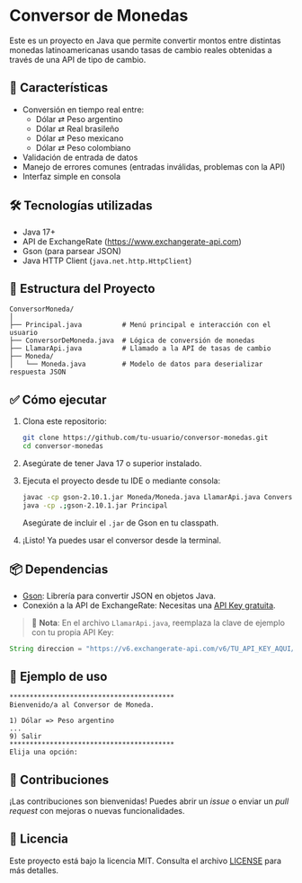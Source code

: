 # Conversor de Monedas

Este es un proyecto en Java que permite convertir montos entre distintas monedas latinoamericanas usando tasas de cambio reales obtenidas a través de una API de tipo de cambio.

## 🚀 Características

- Conversión en tiempo real entre:
  - Dólar ⇄ Peso argentino
  - Dólar ⇄ Real brasileño
  - Dólar ⇄ Peso mexicano
  - Dólar ⇄ Peso colombiano
- Validación de entrada de datos
- Manejo de errores comunes (entradas inválidas, problemas con la API)
- Interfaz simple en consola

## 🛠️ Tecnologías utilizadas

- Java 17+
- API de ExchangeRate (https://www.exchangerate-api.com)
- Gson (para parsear JSON)
- Java HTTP Client (`java.net.http.HttpClient`)

## 📁 Estructura del Proyecto

```
ConversorMoneda/
│
├── Principal.java          # Menú principal e interacción con el usuario
├── ConversorDeMoneda.java  # Lógica de conversión de monedas
├── LlamarApi.java          # Llamado a la API de tasas de cambio
├── Moneda/
│   └── Moneda.java         # Modelo de datos para deserializar respuesta JSON
```

## ✅ Cómo ejecutar

1. Clona este repositorio:
   ```bash
   git clone https://github.com/tu-usuario/conversor-monedas.git
   cd conversor-monedas
   ```

2. Asegúrate de tener Java 17 o superior instalado.

3. Ejecuta el proyecto desde tu IDE o mediante consola:
   ```bash
   javac -cp gson-2.10.1.jar Moneda/Moneda.java LlamarApi.java ConversorDeMoneda.java Principal.java
   java -cp .;gson-2.10.1.jar Principal
   ```

   Asegúrate de incluir el `.jar` de Gson en tu classpath.

4. ¡Listo! Ya puedes usar el conversor desde la terminal.

## 📦 Dependencias

- [Gson](https://github.com/google/gson): Librería para convertir JSON en objetos Java.
- Conexión a la API de ExchangeRate: Necesitas una [API Key gratuita](https://www.exchangerate-api.com/).

> 🔐 **Nota**: En el archivo `LlamarApi.java`, reemplaza la clave de ejemplo con tu propia API Key:

```java
String direccion = "https://v6.exchangerate-api.com/v6/TU_API_KEY_AQUI/latest/USD";
```

## 🧪 Ejemplo de uso

```text
*****************************************
Bienvenido/a al Conversor de Moneda.

1) Dólar => Peso argentino
...
9) Salir
*****************************************
Elija una opción:
```

## 🤝 Contribuciones

¡Las contribuciones son bienvenidas! Puedes abrir un _issue_ o enviar un _pull request_ con mejoras o nuevas funcionalidades.

## 📄 Licencia

Este proyecto está bajo la licencia MIT. Consulta el archivo [LICENSE](LICENSE) para más detalles.
